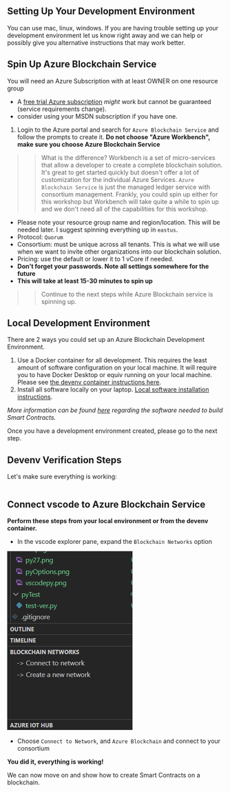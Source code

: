 ## Setting Up Your Development Environment

You can use mac, linux, windows.  If you are having trouble setting up your development environment let us know right away and we can help or possibly give you alternative instructions that may work better.  

## Spin Up Azure Blockchain Service

You will need an Azure Subscription with at least OWNER on one resource group
  * A [free trial Azure subscription](https://azure.microsoft.com/free/?ref=microsoft.com&utm_source=microsoft.com&utm_medium=docs&utm_campaign=visualstudio) _might_ work but cannot be guaranteed (service requirements change). 
  * consider using your MSDN subscription if you have one.  

1. Login to the Azure portal and search for `Azure Blockchain Service` and follow the prompts to create it.  **Do not choose "Azure Workbench", make sure you choose Azure Blockchain Service**

>> What is the difference?  Workbench is a set of micro-services that allow a developer to create a complete blockchain solution.  It's great to get started quickly but doesn't offer a lot of customization for the individual Azure Services.  `Azure Blockchain Service` is just the managed ledger service with consortium management.  Frankly, you could spin up either for this workshop but Workbench will take quite a while to spin up and we don't need all of the capabilities for this workshop.  

* Please note your resource group name and region/location.  This will be needed later.  I suggest spinning everything up in `eastus`.
* Protocol: `Quorum`
* Consortium:  must be unique across all tenants.  This is what we will use when we want to invite other organizations into our blockchain solution.  
* Pricing:  use the default or lower it to 1 vCore if needed.
* **Don't forget your passwords.  Note all settings somewhere for the future**
* **This will take at least 15-30 minutes to spin up**

>> Continue to the next steps while Azure Blockchain service is spinning up.


## Local Development Environment

There are 2 ways you could set up an Azure Blockchain Development Environment.  

1. Use a Docker container for all development.  This requires the least amount of software configuration on your local machine.  It will require you to have Docker Desktop or equiv running on your local machine.  Please see [the devenv container instructions here](./docker-dev-env/README.md).
2. Install all software locally on your laptop.  [Local software installation instructions](./LocalInstall.md).  

*More information can be found [here](https://docs.microsoft.com/en-us/azure/blockchain/service/connect-vscode) regarding the software needed to build Smart Contracts.* 

Once you have a development environment created, please go to the next step.  

## Devenv Verification Steps

Let's make sure everything is working:

```bash


```


  
## Connect vscode to Azure Blockchain Service

**Perform these steps from your local environment or from the devenv container.**

* In the vscode explorer pane, expand the `Blockchain Networks` option

![](./img/vscodeexp.png)

* Choose `Connect to Network`, and `Azure Blockchain` and connect to your consortium


**You did it, everything is working!**

We can now move on and show how to create Smart Contracts on a blockchain.  
